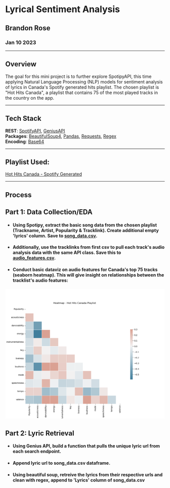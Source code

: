 # Lyrical Sentiment Analysis
## Brandon Rose
### Jan 10 2023

----------------------------------------
## Overview
The goal for this mini project is to further explore SpotipyAPI, this time applying Natural Language Processing (NLP) models for sentiment analysis of lyrics in Canada's Spotify generated hits playlist. The chosen playlist is "Hot Hits Canada", a playlist that contains 75 of the most played tracks in the country on the app. 

----------------------------------------

## Tech Stack
**REST**: [SpotifyAPI](https://developer.spotify.com/), [GeniusAPI](https://docs.genius.com/#/getting-started-h1)
<br>**Packages**: [BeautifulSoup4](https://beautiful-soup-4.readthedocs.io/en/latest/), [Pandas](https://pandas.pydata.org/docs/), [Requests](https://requests.readthedocs.io/en/latest/), [Regex](https://docs.python.org/3/library/re.html)
<br>**Encoding**: [Base64](https://docs.python.org/3/library/base64.html)

----------------------------------------

## Playlist Used:
[Hot Hits Canada - Spotify Generated](https://open.spotify.com/playlist/37i9dQZF1DWXT8uSSn6PRy?si=7317a27a09cc48a6)

----------------------------------------

## Process
## Part 1: Data Collection/EDA
- #### Using Spotipy, extract the basic song data from the chosen playlist (Trackname, Artist, Popularity & Tracklink). Create additional empty 'lyrics' column. Save to [song_data.csv](data/song_data.csv).
- #### Additionally, use the tracklinks from first csv to pull each track's audio analysis data with the same API class. Save this to [audio_features.csv](data/audio_features.csv).
- #### Conduct basic dataviz on audio features for Canada's top 75 tracks (seaborn heatmap). This will give insight on relationships between the tracklist's audio features:

![Audio Features](images/playlist-audio-features-heatmap.png)

## Part 2: Lyric Retrieval
- #### Using Genius API, build a function that pulls the unique lyric url from each search endpoint. 
- #### Append lyric url to song_data.csv dataframe.
- #### Using beautiful soup, retreive the lyrics from their respective urls and clean with regex, append to 'Lyrics' column of song_data.csv
